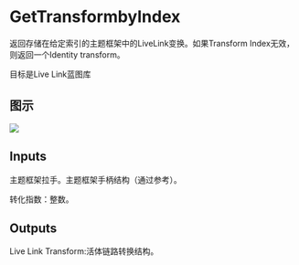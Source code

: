# GetTransformbyIndex

返回存储在给定索引的主题框架中的LiveLink变换。如果Transform Index无效，则返回一个Identity transform。

目标是Live Link蓝图库

## 图示

![]($-20221218-19445280.png)

## Inputs

主题框架拉手。主题框架手柄结构（通过参考）。

转化指数：整数。  

## Outputs

Live Link Transform:活体链路转换结构。
